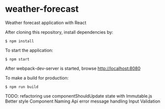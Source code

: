 # weather-forecast
Weather forecast application with React

After cloning this repository, install dependencies by:
 ```
$ npm install
 ```
To start the application:
 ```
$ npm start
 ```
After webpack-dev-server is started, browse [http://localhost:8080](http://localhost:8080)

To make a build for production:
 ```
$ npm run build
 ```

TODO:
refactoring
use componentShouldUpdate
state with Immutable.js
Better style
Component Naming
Api error message handling
Input Validation